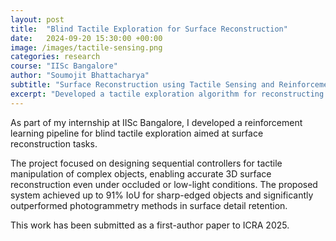 ```yaml
---
layout: post
title:  "Blind Tactile Exploration for Surface Reconstruction"
date:   2024-09-20 15:30:00 +00:00
image: /images/tactile-sensing.png
categories: research
course: "IISc Bangalore"
author: "Soumojit Bhattacharya"
subtitle: "Surface Reconstruction using Tactile Sensing and Reinforcement Learning"
excerpt: "Developed a tactile exploration algorithm for reconstructing fine surface details of objects using a sequential controller-based approach. First-author paper submitted to ICRA 2025"
---
```

As part of my internship at IISc Bangalore, I developed a reinforcement learning pipeline for blind tactile exploration aimed at surface reconstruction tasks.  

The project focused on designing sequential controllers for tactile manipulation of complex objects, enabling accurate 3D surface reconstruction even under occluded or low-light conditions. The proposed system achieved up to 91% IoU for sharp-edged objects and significantly outperformed photogrammetry methods in surface detail retention.  

This work has been submitted as a first-author paper to ICRA 2025.  

